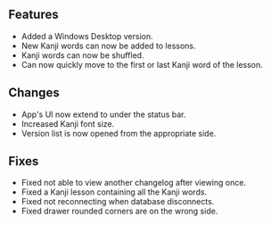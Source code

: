 ## Features

- Added a Windows Desktop version.
- New Kanji words can now be added to lessons.
- Kanji words can now be shuffled.
- Can now quickly move to the first or last Kanji word of the lesson.

## Changes

- App's UI now extend to under the status bar.
- Increased Kanji font size.
- Version list is now opened from the appropriate side.

## Fixes

- Fixed not able to view another changelog after viewing once.
- Fixed a Kanji lesson containing all the Kanji words.
- Fixed not reconnecting when database disconnects.
- Fixed drawer rounded corners are on the wrong side.